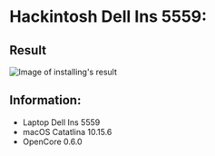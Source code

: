 # Hackintosh Dell Ins 5559:
## Result
![Image of installing's result](https://i.imgur.com/j8s5yHN.png)
## Information:
* Laptop Dell Ins 5559
* macOS Catatlina 10.15.6
* OpenCore 0.6.0
